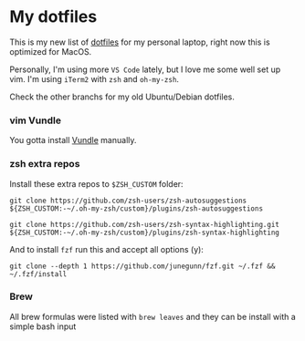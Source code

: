 # My dotfiles

This is my new list of [dotfiles](dotfiles.github.io) for my personal laptop,
right now this is optimized for MacOS. 

Personally, I'm using more `VS Code` lately, but I love me some well set up vim.
I'm using `iTerm2` with `zsh` and `oh-my-zsh`. 

Check the other branchs for my old Ubuntu/Debian dotfiles.

### vim Vundle
You gotta install [Vundle](https://github.com/VundleVim/Vundle.vim) manually.

### zsh extra repos
Install these extra repos to `$ZSH_CUSTOM` folder:

```
git clone https://github.com/zsh-users/zsh-autosuggestions ${ZSH_CUSTOM:-~/.oh-my-zsh/custom}/plugins/zsh-autosuggestions
```

```
git clone https://github.com/zsh-users/zsh-syntax-highlighting.git ${ZSH_CUSTOM:-~/.oh-my-zsh/custom}/plugins/zsh-syntax-highlighting
```

And to install `fzf` run this and accept all options (y):
```
git clone --depth 1 https://github.com/junegunn/fzf.git ~/.fzf && ~/.fzf/install
```

### Brew

All brew formulas were listed with `brew leaves` and they can be install with a simple bash input
